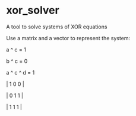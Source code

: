 # xor_solver
A tool to solve systems of XOR equations

Use a matrix and a vector to represent the system:


a ^ c = 1

b ^ c = 0

a ^ c ^ d = 1

| 1  0  0 |

| 0  1  1 |

| 1  1  1 |
